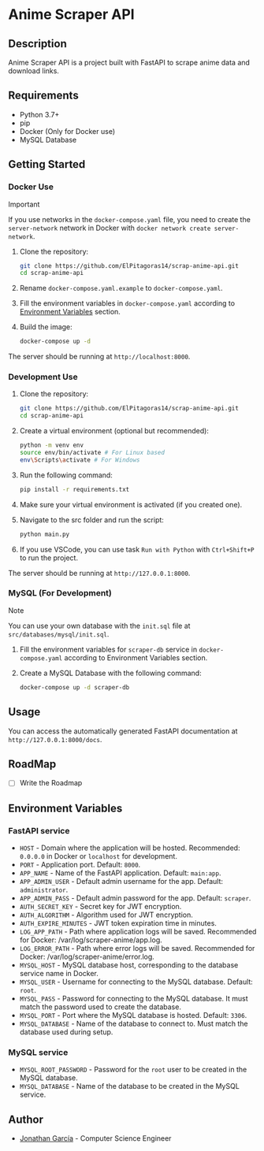 # Anime Scraper API

## Description

Anime Scraper API is a project built with FastAPI to scrape anime data and download links.

## Requirements

- Python 3.7+
- pip
- Docker (Only for Docker use)
- MySQL Database

## Getting Started

### Docker Use

> [!IMPORTANT]
> If you use networks in the `docker-compose.yaml` file, you need to create the `server-network` network in Docker with `docker network create server-network`.

1. Clone the repository:

   ```bash
   git clone https://github.com/ElPitagoras14/scrap-anime-api.git
   cd scrap-anime-api
   ```

2. Rename `docker-compose.yaml.example` to `docker-compose.yaml`.

3. Fill the environment variables in `docker-compose.yaml` according to [Environment Variables](#environment-variables) section.

4. Build the image:

   ```bash
   docker-compose up -d
   ```

The server should be running at `http://localhost:8000`.

### Development Use

1. Clone the repository:

   ```bash
   git clone https://github.com/ElPitagoras14/scrap-anime-api.git
   cd scrap-anime-api
   ```

2. Create a virtual environment (optional but recommended):

   ```bash
   python -m venv env
   source env/bin/activate # For Linux based
   env\Scripts\activate # For Windows
   ```

3. Run the following command:

   ```bash
   pip install -r requirements.txt
   ```

4. Make sure your virtual environment is activated (if you created one).

5. Navigate to the src folder and run the script:

   ```bash
   python main.py
   ```

6. If you use VSCode, you can use task `Run with Python` with `Ctrl+Shift+P` to run the project.

The server should be running at `http://127.0.0.1:8000`.

### MySQL (For Development)

> [!NOTE]
> You can use your own database with the `init.sql` file at `src/databases/mysql/init.sql`.

1. Fill the environment variables for `scraper-db` service in `docker-compose.yaml` according to Environment Variables section.

2. Create a MySQL Database with the following command:

   ```bash
   docker-compose up -d scraper-db
   ```

## Usage

You can access the automatically generated FastAPI documentation at `http://127.0.0.1:8000/docs`.

## RoadMap

- [ ] Write the Roadmap

## Environment Variables

### FastAPI service

- `HOST` - Domain where the application will be hosted. Recommended: `0.0.0.0` in Docker or `localhost` for development.
- `PORT` - Application port. Default: `8000`.
- `APP_NAME` - Name of the FastAPI application. Default: `main:app`.
- `APP_ADMIN_USER` - Default admin username for the app. Default: `administrator`.
- `APP_ADMIN_PASS` - Default admin password for the app. Default: `scraper`.
- `AUTH_SECRET_KEY` - Secret key for JWT encryption.
- `AUTH_ALGORITHM` - Algorithm used for JWT encryption.
- `AUTH_EXPIRE_MINUTES` - JWT token expiration time in minutes.
- `LOG_APP_PATH` - Path where application logs will be saved. Recommended for Docker: /var/log/scraper-anime/app.log.
- `LOG_ERROR_PATH` - Path where error logs will be saved. Recommended for Docker: /var/log/scraper-anime/error.log.
- `MYSQL_HOST` - MySQL database host, corresponding to the database service name in Docker.
- `MYSQL_USER` - Username for connecting to the MySQL database. Default: `root`.
- `MYSQL_PASS` - Password for connecting to the MySQL database. It must match the password used to create the database.
- `MYSQL_PORT` - Port where the MySQL database is hosted. Default: `3306`.
- `MYSQL_DATABASE` - Name of the database to connect to. Must match the database used during setup.

### MySQL service

- `MYSQL_ROOT_PASSWORD` - Password for the `root` user to be created in the MySQL database.
- `MYSQL_DATABASE` - Name of the database to be created in the MySQL service.

## Author

- [Jonathan García](https://github.com/ElPitagoras14) - Computer Science Engineer
